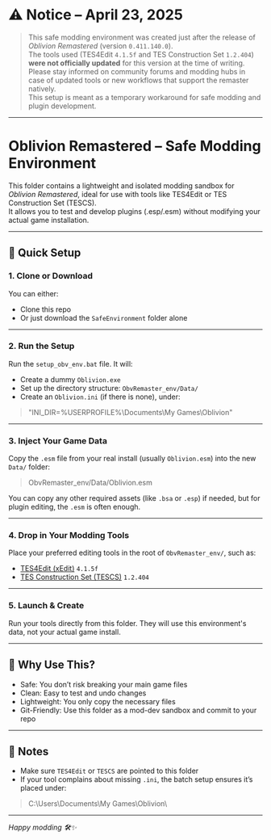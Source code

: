 # ⚠️ Notice – April 23, 2025

> This safe modding environment was created just after the release of *Oblivion Remastered* (version `0.411.140.0`).  
> The tools used (TES4Edit `4.1.5f` and TES Construction Set `1.2.404`) **were not officially updated** for this version at the time of writing.  
> Please stay informed on community forums and modding hubs in case of updated tools or new workflows that support the remaster natively.  
> This setup is meant as a temporary workaround for safe modding and plugin development.

---

# Oblivion Remastered – Safe Modding Environment

This folder contains a lightweight and isolated modding sandbox for *Oblivion Remastered*, ideal for use with tools like TES4Edit or TES Construction Set (TESCS).  
It allows you to test and develop plugins (.esp/.esm) without modifying your actual game installation.

---

## 🚀 Quick Setup

### 1. Clone or Download

You can either:

- Clone this repo
- Or just download the `SafeEnvironment` folder alone

---

### 2. Run the Setup

Run the `setup_obv_env.bat` file. It will:

- Create a dummy `Oblivion.exe`
- Set up the directory structure: `ObvRemaster_env/Data/`
- Create an `Oblivion.ini` (if there is none), under:
> "INI_DIR=%USERPROFILE%\Documents\My Games\Oblivion"


---

### 3. Inject Your Game Data

Copy the `.esm` file from your real install (usually `Oblivion.esm`) into the new `Data/` folder:  

> ObvRemaster_env/Data/Oblivion.esm

You can copy any other required assets (like `.bsa` or `.esp`) if needed, but for plugin editing, the `.esm` is often enough.

---

### 4. Drop in Your Modding Tools

Place your preferred editing tools in the root of `ObvRemaster_env/`, such as:

- [TES4Edit (xEdit)](https://www.nexusmods.com/oblivion/mods/11536) `4.1.5f`
- [TES Construction Set (TESCS)](https://www.nexusmods.com/oblivion/mods/11367?tab=files)  `1.2.404`

---

### 5. Launch & Create

Run your tools directly from this folder. They will use this environment's data, not your actual game install.

---

## 🧪 Why Use This?

- Safe: You don’t risk breaking your main game files
- Clean: Easy to test and undo changes
- Lightweight: You only copy the necessary files
- Git-Friendly: Use this folder as a mod-dev sandbox and commit to your repo

---

## 📝 Notes

- Make sure `TES4Edit` or `TESCS` are pointed to this folder
- If your tool complains about missing `.ini`, the batch setup ensures it’s placed under:
> C:\Users<YourName>\Documents\My Games\Oblivion\

---

*Happy modding 🛠️✨*  
